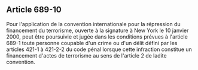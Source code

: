 Article 689-10
----
Pour l'application de la convention internationale pour la répression du
financement du terrorisme, ouverte à la signature à New York le 10 janvier 2000,
peut être poursuivie et jugée dans les conditions prévues à l'article 689-1
toute personne coupable d'un crime ou d'un délit défini par les articles 421-1 à
421-2-2 du code pénal lorsque cette infraction constitue un financement d'actes
de terrorisme au sens de l'article 2 de ladite convention.
